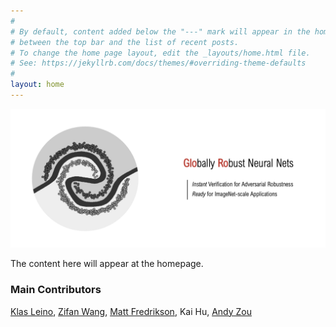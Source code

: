```yaml
---
#
# By default, content added below the "---" mark will appear in the home page
# between the top bar and the list of recent posts.
# To change the home page layout, edit the _layouts/home.html file.
# See: https://jekyllrb.com/docs/themes/#overriding-theme-defaults
#
layout: home
---
```



![Logo](media/logo_img.png#center)

The content here will appear at the homepage.

### Main Contributors

[Klas Leino](https://www.cs.cmu.edu/~kleino/), [Zifan Wang](https://sites.google.com/west.cmu.edu/zifan-wang/home), [Matt Fredrikson](https://www.cs.cmu.edu/~mfredrik/), Kai Hu, [Andy Zou](https://andyzoujm.github.io)

